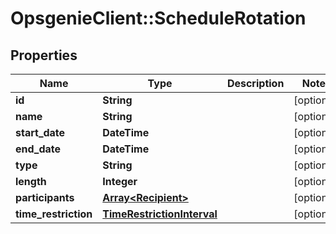 # OpsgenieClient::ScheduleRotation

## Properties
Name | Type | Description | Notes
------------ | ------------- | ------------- | -------------
**id** | **String** |  | [optional] 
**name** | **String** |  | [optional] 
**start_date** | **DateTime** |  | [optional] 
**end_date** | **DateTime** |  | [optional] 
**type** | **String** |  | [optional] 
**length** | **Integer** |  | [optional] 
**participants** | [**Array&lt;Recipient&gt;**](Recipient.md) |  | [optional] 
**time_restriction** | [**TimeRestrictionInterval**](TimeRestrictionInterval.md) |  | [optional] 



